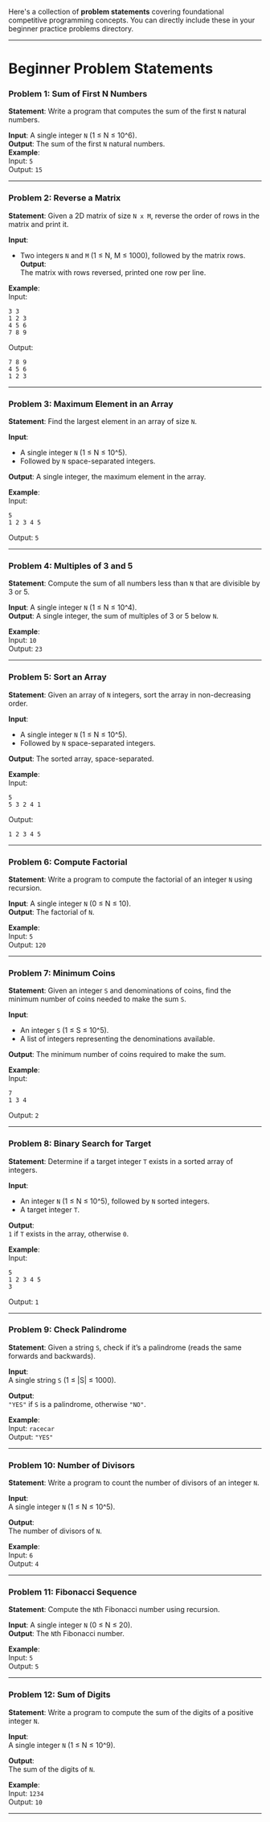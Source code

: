 Here's a collection of **problem statements** covering foundational competitive programming concepts. You can directly include these in your beginner practice problems directory.  

---

# Beginner Problem Statements

### Problem 1: Sum of First N Numbers  
**Statement**: Write a program that computes the sum of the first `N` natural numbers.  

**Input**: A single integer `N` (1 ≤ N ≤ 10^6).  
**Output**: The sum of the first `N` natural numbers.  
**Example**:  
Input: `5`  
Output: `15`  

---

### Problem 2: Reverse a Matrix  
**Statement**: Given a 2D matrix of size `N x M`, reverse the order of rows in the matrix and print it.  

**Input**:  
- Two integers `N` and `M` (1 ≤ N, M ≤ 1000), followed by the matrix rows.  
**Output**:  
The matrix with rows reversed, printed one row per line.  

**Example**:  
Input:  
```
3 3  
1 2 3  
4 5 6  
7 8 9
```  
Output:  
```
7 8 9  
4 5 6  
1 2 3
```  

---

### Problem 3: Maximum Element in an Array  
**Statement**: Find the largest element in an array of size `N`.  

**Input**:  
- A single integer `N` (1 ≤ N ≤ 10^5).  
- Followed by `N` space-separated integers.  

**Output**: A single integer, the maximum element in the array.  

**Example**:  
Input:  
```
5  
1 2 3 4 5
```  
Output: `5`  

---

### Problem 4: Multiples of 3 and 5  
**Statement**: Compute the sum of all numbers less than `N` that are divisible by 3 or 5.  

**Input**: A single integer `N` (1 ≤ N ≤ 10^4).  
**Output**: A single integer, the sum of multiples of 3 or 5 below `N`.  

**Example**:  
Input: `10`  
Output: `23`  

---

### Problem 5: Sort an Array  
**Statement**: Given an array of `N` integers, sort the array in non-decreasing order.  

**Input**:  
- A single integer `N` (1 ≤ N ≤ 10^5).  
- Followed by `N` space-separated integers.  

**Output**: The sorted array, space-separated.  

**Example**:  
Input:  
```
5  
5 3 2 4 1  
```  
Output:  
```
1 2 3 4 5
```  

---

### Problem 6: Compute Factorial  
**Statement**: Write a program to compute the factorial of an integer `N` using recursion.  

**Input**: A single integer `N` (0 ≤ N ≤ 10).  
**Output**: The factorial of `N`.  

**Example**:  
Input: `5`  
Output: `120`  

---

### Problem 7: Minimum Coins  
**Statement**: Given an integer `S` and denominations of coins, find the minimum number of coins needed to make the sum `S`.  

**Input**:  
- An integer `S` (1 ≤ S ≤ 10^5).  
- A list of integers representing the denominations available.  

**Output**: The minimum number of coins required to make the sum.  

**Example**:  
Input:  
```
7  
1 3 4
```  
Output: `2`  

---

### Problem 8: Binary Search for Target  
**Statement**: Determine if a target integer `T` exists in a sorted array of integers.  

**Input**:  
- An integer `N` (1 ≤ N ≤ 10^5), followed by `N` sorted integers.  
- A target integer `T`.  

**Output**:  
`1` if `T` exists in the array, otherwise `0`.  

**Example**:  
Input:  
```
5  
1 2 3 4 5  
3
```  
Output: `1`  

---

### Problem 9: Check Palindrome  
**Statement**: Given a string `S`, check if it’s a palindrome (reads the same forwards and backwards).  

**Input**:  
A single string `S` (1 ≤ |S| ≤ 1000).  

**Output**:  
`"YES"` if `S` is a palindrome, otherwise `"NO"`.  

**Example**:  
Input: `racecar`  
Output: `"YES"`  

---

### Problem 10: Number of Divisors  
**Statement**: Write a program to count the number of divisors of an integer `N`.  

**Input**:  
A single integer `N` (1 ≤ N ≤ 10^5).  

**Output**:  
The number of divisors of `N`.  

**Example**:  
Input: `6`  
Output: `4`  

---

### Problem 11: Fibonacci Sequence  
**Statement**: Compute the `N`th Fibonacci number using recursion.  

**Input**: A single integer `N` (0 ≤ N ≤ 20).  
**Output**: The `N`th Fibonacci number.  

**Example**:  
Input: `5`  
Output: `5`  

---

### Problem 12: Sum of Digits  
**Statement**: Write a program to compute the sum of the digits of a positive integer `N`.  

**Input**:  
A single integer `N` (1 ≤ N ≤ 10^9).  

**Output**:  
The sum of the digits of `N`.  

**Example**:  
Input: `1234`  
Output: `10`  

---
